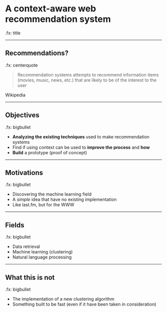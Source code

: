# A context-aware web recommendation system 

.fx: title

---

## Recommendations?

.fx: centerquote

> Recommendation systems attempts to recommend information items (movies, music,
  news, etc.) that are likely to be of the interest to the user
  
<p class="cite">Wikipedia</p>

---

## Objectives

.fx: bigbullet

* **Analyzing the existing techniques** used to make recommendation systems
* Find if using context can be used to **improve the process** and **how**
* **Build** a prototype (proof of concept)

---

## Motivations

.fx: bigbullet

* Discovering the machine learning field
* A *simple* idea that have no existing implementation
* Like last.fm, but for the WWW

---

## Fields

.fx: bigbullet

* Data retrieval
* Machine learning (clustering)
* Natural language processing
---

## What this is not

.fx: bigbullet

* The implementation of a new clustering algorithm
* Something built to be fast (even if it have been taken in consideration)
